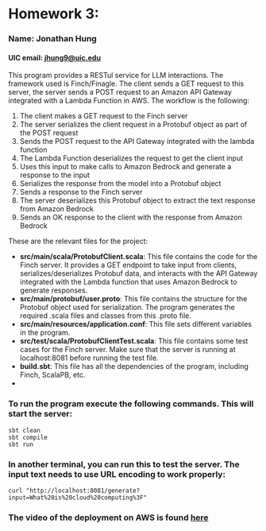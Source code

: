 # Homework 3:
### Name: Jonathan Hung

#### UIC email: jhung9@uic.edu

This program provides a RESTul service for LLM interactions. The framework used is Finch/Finagle. The client sends a GET
request to this server, the server sends a POST request to an Amazon API Gateway integrated with a Lambda Function in AWS.
The workflow is the following: 

1. The client makes a GET request to the Finch server
2. The server serializes the client request in a Protobuf object as part of the POST request
3. Sends the POST request to the API Gateway integrated with the lambda function
4. The Lambda Function deserializes the request to get the client input
5. Uses this input to make calls to Amazon Bedrock and generate a response to the input
6. Serializes the response from the model into a Protobuf object
7. Sends a response to the Finch server
8. The server deserializes this Protobuf object to extract the text response from Amazon Bedrock
9. Sends an OK response to the client with the response from Amazon Bedrock

These are the relevant files for the project:

- **src/main/scala/ProtobufClient.scala**: This file contains the code for the Finch server. It provides a GET endpoint
to take input from clients, serializes/deserializes Protobuf data, and interacts with the API Gateway integrated with
the Lambda function that uses Amazon Bedrock to generate responses.
- **src/main/protobuf/user.proto**: This file contains the structure for the Protobuf object used for serialization. The
program generates the required .scala files and classes from this .proto file.
- **src/main/resources/application.conf**: This file sets different variables in the program.
- **src/test/scala/ProtobufClientTest.scala**: This file contains some test cases for the Finch server. Make sure that
the server is running at localhost:8081 before running the test file.
- **build.sbt**: This file has all the dependencies of the program, including Finch, ScalaPB, etc.
- 
### To run the program execute the following commands. This will start the server:
```
sbt clean
sbt compile
sbt run
```
### In another terminal, you can run this to test the server. The input text needs to use URL encoding to work properly:
```
curl "http://localhost:8081/generate?input=What%20is%20cloud%20computing%3F"
```

### The video of the deployment on AWS is found [here](https://youtu.be/A7zg2CNXHAk)